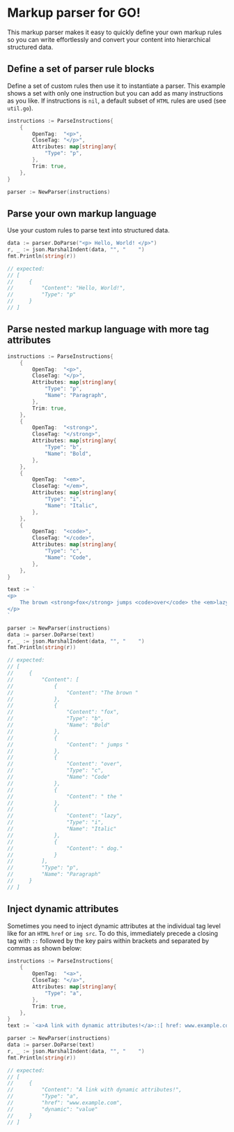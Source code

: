 # Markup parser for GO!
This markup parser makes it easy to quickly define your own markup rules so you can write effortlessly and convert your content into hierarchical structured data.
## Define a set of parser rule blocks
Define a set of custom rules then use it to instantiate a parser. This example shows a set with only one instruction but you can add as many instructions as you like. If instructions is `nil`, a default subset of `HTML` rules are used (see `util.go`).
```Go
instructions := ParseInstructions{
	{
		OpenTag:  "<p>",
		CloseTag: "</p>",
		Attributes: map[string]any{
			"Type": "p",
		},
		Trim: true,
	},
}

parser := NewParser(instructions)
```
## Parse your own markup language
Use your custom rules to parse text into structured data.
```Go
data := parser.DoParse("<p> Hello, World! </p>")
r, _ := json.MarshalIndent(data, "", "    ")
fmt.Println(string(r))

// expected:
// [
//     {
//         "Content": "Hello, World!",
//         "Type": "p"
//     }
// ]
```

## Parse nested markup language with more tag attributes
```Go
instructions := ParseInstructions{
	{
		OpenTag:  "<p>",
		CloseTag: "</p>",
		Attributes: map[string]any{
			"Type": "p",
			"Name": "Paragraph",
		},
		Trim: true,
	},
	{
		OpenTag:  "<strong>",
		CloseTag: "</strong>",
		Attributes: map[string]any{
			"Type": "b",
			"Name": "Bold",
		},
	},
	{
		OpenTag:  "<em>",
		CloseTag: "</em>",
		Attributes: map[string]any{
			"Type": "i",
			"Name": "Italic",
		},
	},
	{
		OpenTag:  "<code>",
		CloseTag: "</code>",
		Attributes: map[string]any{
			"Type": "c",
			"Name": "Code",
		},
	},
}

text := `
<p>
	The brown <strong>fox</strong> jumps <code>over</code> the <em>lazy</em> dog.
</p>
`

parser := NewParser(instructions)
data := parser.DoParse(text)
r, _ := json.MarshalIndent(data, "", "    ")
fmt.Println(string(r))

// expected:
// [
//     {
//         "Content": [
//             {
//                 "Content": "The brown "
//             },
//             {
//                 "Content": "fox",
//                 "Type": "b",
//                 "Name": "Bold"
//             },
//             {
//                 "Content": " jumps "
//             },
//             {
//                 "Content": "over",
//                 "Type": "c",
//                 "Name": "Code"
//             },
//             {
//                 "Content": " the "
//             },
//             {
//                 "Content": "lazy",
//                 "Type": "i",
//                 "Name": "Italic"
//             },
//             {
//                 "Content": " dog."
//             }
//         ],
//         "Type": "p",
//         "Name": "Paragraph"
//     }
// ]
```
## Inject dynamic attributes
Sometimes you need to inject dynamic attributes at the individual tag level like for an `HTML` `href` or `img src`. To do this, immediately precede a closing tag with `::` followed by the key pairs within brackets and separated by commas as shown below:

```Go
instructions := ParseInstructions{
	{
		OpenTag:  "<a>",
		CloseTag: "</a>",
		Attributes: map[string]any{
			"Type": "a",
		},
		Trim: true,
	},
}
text := `<a>A link with dynamic attributes!</a>::[ href: www.example.com, dynamic: value ]`

parser := NewParser(instructions)
data := parser.DoParse(text)
r, _ := json.MarshalIndent(data, "", "    ")
fmt.Println(string(r))

// expected:
// [
//     {
//         "Content": "A link with dynamic attributes!",
//         "Type": "a",
//         "href": "www.example.com",
//         "dynamic": "value"
//     }
// ]
```